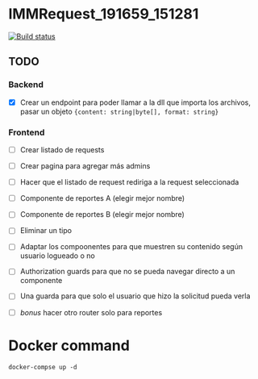 # IMMRequest_191659_151281


[![Build status](https://dev.azure.com/IMMRequest/IMMRequest/_apis/build/status/IMMRequest-ASP.NET%20Core-CI)](https://dev.azure.com/IMMRequest/IMMRequest/_build/latest?definitionId=3)

## TODO
### Backend
* [x] Crear un endpoint para poder llamar a la dll que importa los archivos, pasar un objeto `{content: string|byte[], format: string}`

### Frontend
* [ ] Crear listado de requests
* [ ] Crear pagina para agregar más admins
* [ ] Hacer que el listado de request rediriga a la request seleccionada
* [ ] Componente de reportes A (elegir mejor nombre)
* [ ] Componente de reportes B (elegir mejor nombre)
* [ ] Eliminar un tipo
* [ ] Adaptar los compoonentes para que muestren su contenido según usuario logueado o no
* [ ] Authorization guards para que no se pueda navegar directo a un componente
* [ ] Una guarda para que solo el usuario que hizo la solicitud pueda verla
* [ ] _bonus_ hacer otro router solo para reportes


# Docker command
`docker-compse up -d`
